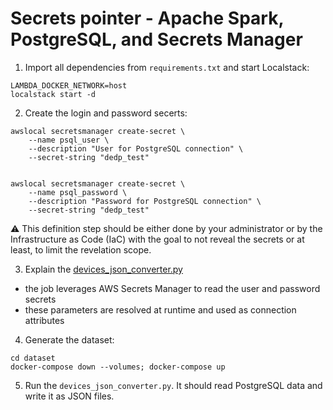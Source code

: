 # Secrets pointer - Apache Spark, PostgreSQL, and Secrets Manager

1. Import all dependencies from `requirements.txt` and start Localstack:
```
LAMBDA_DOCKER_NETWORK=host
localstack start -d
```

2. Create the login and password secerts:
```
awslocal secretsmanager create-secret \
    --name psql_user \
    --description "User for PostgreSQL connection" \
    --secret-string "dedp_test"


awslocal secretsmanager create-secret \
    --name psql_password \
    --description "Password for PostgreSQL connection" \
    --secret-string "dedp_test"
```

⚠️ This definition step should be either done by your administrator or by the Infrastructure as Code (IaC) with
the goal to not reveal the secrets or at least, to limit the revelation scope.

3. Explain the [devices_json_converter.py](devices_json_converter.py)
* the job leverages AWS Secrets Manager to read the user and password secrets 
* these parameters are resolved at runtime and used as connection attributes

4. Generate the dataset:
```
cd dataset
docker-compose down --volumes; docker-compose up
```

5. Run the `devices_json_converter.py`. It should read PostgreSQL data and write it as JSON files.
